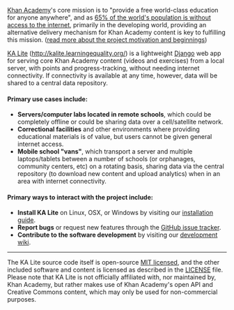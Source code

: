 [Khan Academy](http://www.khanacademy.org/)'s core mission is to "provide a free world-class education for anyone anywhere", and as [65% of the world's population is without access to the internet](http://en.wikipedia.org/wiki/Global_Internet_usage), primarily in the developing world, providing an alternative delivery mechanism for Khan Academy content is key to fulfilling this mission. ([read more about the project motivation and beginnings](http://jamiealexandre.com/blog/2012/12/12/ka-lite-offline-khan-academy/))

[KA Lite](http://kalite.learningequality.org/) (http://kalite.learningequality.org/) is a lightweight [Django](https://www.djangoproject.com/) web app for serving core Khan Academy content (videos and exercises) from a local server, with points and progress-tracking, without needing internet connectivity. If connectivity is available at any time, however, data will be shared to a central data repository.  

#### Primary use cases include:
* **Servers/computer labs located in remote schools**, which could be completely offline or could be sharing data over a cell/satellite network.
* **Correctional facilities** and other environments where providing educational materials is of value, but users cannot be given general internet access.
* **Mobile school "vans"**, which transport a server and multiple laptops/tablets between a number of schools (or orphanages, community centers, etc) on a rotating basis, sharing data via the central repository (to download new content and upload analytics) when in an area with internet connectivity.

#### Primary ways to interact with the project include:
* **Install KA Lite** on Linux, OSX, or Windows by visiting our [installation guide](http://kalitewiki.learningequality.org/installation).
* **Report bugs** or request new features through the [GitHub issue tracker](https://github.com/learningequality/ka-lite/issues).
* **Contribute to the software development** by visiting our [development wiki](https://github.com/learningequality/ka-lite/wiki).

---

The KA Lite source code itself is open-source [MIT licensed](http://opensource.org/licenses/MIT), and the other included software and content is licensed as described in the [LICENSE](https://raw.github.com/learningequality/ka-lite/master/LICENSE) file. Please note that KA Lite is not officially affiliated with, nor maintained by, Khan Academy, but rather makes use of Khan Academy's open API and Creative Commons content, which may only be used for non-commercial purposes.
